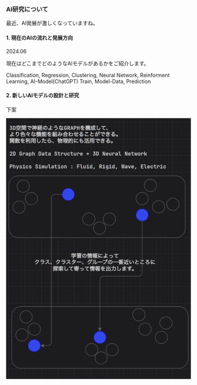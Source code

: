 ### AI研究について
最近、AI発展が激しくなっていますね。

#### 1. 現在のAIの流れと発展方向
2024.06

現在はどこまでどのようなAIモデルがあるかをご紹介します。

Classification, Regression, Clustering, Neural Network, 
Reinforment Learning, AI-Model(ChatGPT)
Train, Model-Data, Prediction


#### 2. 新しいAIモデルの設計と研究

下案

![img.png](img.png)
